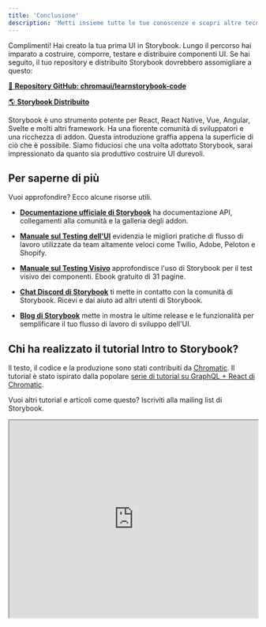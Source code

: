 ```yaml
---
title: 'Conclusione'
description: 'Metti insieme tutte le tue conoscenze e scopri altre tecniche di Storybook'
---
```


Complimenti! Hai creato la tua prima UI in Storybook. Lungo il percorso hai imparato a costruire, comporre, testare e distribuire componenti UI. Se hai seguito, il tuo repository e distribuito Storybook dovrebbero assomigliare a questo:

[📕 **Repository GitHub: chromaui/learnstorybook-code**](https://github.com/chromaui/learnstorybook-code)
<br/>

[🌎 **Storybook Distribuito**](https://master--5ccbe484c994280020b6d128.chromatic.com)

Storybook è uno strumento potente per React, React Native, Vue, Angular, Svelte e molti altri framework. Ha una fiorente comunità di sviluppatori e una ricchezza di addon. Questa introduzione graffia appena la superficie di ciò che è possibile. Siamo fiduciosi che una volta adottato Storybook, sarai impressionato da quanto sia produttivo costruire UI durevoli.

## Per saperne di più

Vuoi approfondire? Ecco alcune risorse utili.

- [**Documentazione ufficiale di Storybook**](https://storybook.js.org/docs/react/get-started/introduction) ha documentazione API, collegamenti alla comunità e la galleria degli addon.

- [**Manuale sul Testing dell'UI**](https://storybook.js.org/blog/ui-testing-playbook/) evidenzia le migliori pratiche di flusso di lavoro utilizzate da team altamente veloci come Twilio, Adobe, Peloton e Shopify.

- [**Manuale sul Testing Visivo**](https://storybook.js.org/tutorials/visual-testing-handbook/) approfondisce l'uso di Storybook per il test visivo dei componenti. Ebook gratuito di 31 pagine.

- [**Chat Discord di Storybook**](https://discord.gg/UUt2PJb) ti mette in contatto con la comunità di Storybook. Ricevi e dai aiuto ad altri utenti di Storybook.

- [**Blog di Storybook**](https://storybook.js.org/blog/) mette in mostra le ultime release e le funzionalità per semplificare il tuo flusso di lavoro di sviluppo dell'UI.

## Chi ha realizzato il tutorial Intro to Storybook?

Il testo, il codice e la produzione sono stati contribuiti da [Chromatic](https://www.chromatic.com/?utm_source=storybook_website&utm_medium=link&utm_campaign=storybook). Il tutorial è stato ispirato dalla popolare [serie di tutorial su GraphQL + React di Chromatic](https://www.chromatic.com/blog/graphql-react-tutorial-part-1-6).

Vuoi altri tutorial e articoli come questo? Iscriviti alla mailing list di Storybook.

<iframe style="height:400px;width:100%;max-width:800px;margin:0px auto;" src="https://upscri.be/d42fc0?as_embed"></iframe>

